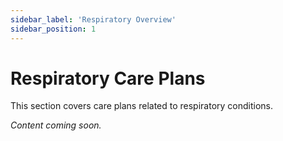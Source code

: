 ```yaml
---
sidebar_label: 'Respiratory Overview'
sidebar_position: 1
---
```


# Respiratory Care Plans

This section covers care plans related to respiratory conditions.

*Content coming soon.*
